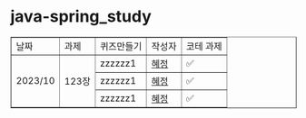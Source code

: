 # java-spring_study
<table border="1">
<tbody>
  <tr>
    <td>날짜</td>
    <td>과제</td>
    <td>퀴즈만들기</td>
    <td>작성자</td>
    <td>코테 과제</td>
    
  </tr>
  <tr>
    <td rowspan="3" align="3">2023/10</td>
    <td rowspan="3" align="center">123장</td>
    <td>zzzzzz1</td>
    <td><a href="https://github.com/hyezg/javastudy/blob/861bf940663566cdf4d0d6e2201c781baab15bce/book/week02_%EC%8B%A0.md">혜정</a></td>
    <td>✅</td>
  </tr>
  <tr>
    <td>zzzzzz1</td>
     <td><a href="https://github.com/hyezg/javastudy/blob/861bf940663566cdf4d0d6e2201c781baab15bce/book/week02_%EC%8B%A0.md">혜정</a></td>
    <td>✅</td>
  </tr>
   <tr>
     <td>zzzzzz1</td>
     <td><a href="https://github.com/hyezg/javastudy/blob/861bf940663566cdf4d0d6e2201c781baab15bce/book/week02_%EC%8B%A0.md">혜정</a></td>
    <td>✅</td>
  </tr>
</tbody>
